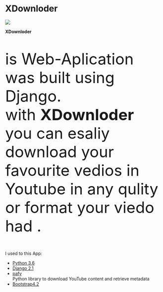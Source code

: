 # XDownloder


<img src="https://s2.gulfupload.com/i/00075/bsf8vatxk1yz_t.jpg" border=0>

<b> XDownloder </b>
<p style="font-size:50px;">is Web-Aplication was built using Django.</br>
with <b> XDownloder </b> you can esaliy download your favourite vedios in Youtube in any qulity or format your viedo had . <p>

I used to this App: 
<ul>
<li><a href="https://www.python.org/downloads/release/python-360/">Python 3.6</a></li>
<li><a href="https://pypi.org/project/Django/"> Django 2.1</a></li>
<li><a href="https://pypi.org/project/pafy/">pafy</a></li> Python library to download YouTube content and retrieve metadata
<li> <a href="https://getbootstrap.com/">Bootstrap4.2</a> </li>
</ul>
